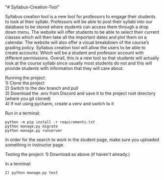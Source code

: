 "# Syllabus-Creation-Tool"

Syllabus creation tool is a new tool for professors to engage their students to look at their syllabi. Professors will be able to post their syllabi into our database to be stored where students can access them through a drop down menu. The website will offer students to be able to select their current classes which will then take all the important dates and plot them on a calendar. The website will also offer a visual breakdown of the course’s grading policy. Syllabus creation tool will allow the users to be able to create accounts. Which will be a student and professor account with different permissions. Overall, this is a new tool so that students will actually look at the course syllabi since usually most students do not and this will provide students with information that they will care about.
  
  
Running the project:  
    1) Clone the project  
    2) Switch to the dev branch and pull  
    3) Download the .env from Discord and save it to the project root directory (where you git cloned)  
    4) If not using pycharm, create a venv and switch to it  
    
  Run in a terminal: 
  
    python -m pip install -r requirements.txt      
    python manage.py migrate  
    python manage.py runserver  
In order for the search to work in the student page, make sure you uploaded something in instructor page.

Testing the project: 
    1) Download as above (if haven't already.)  
    
   In a terminal:  
   
    2) python manage.py test  
